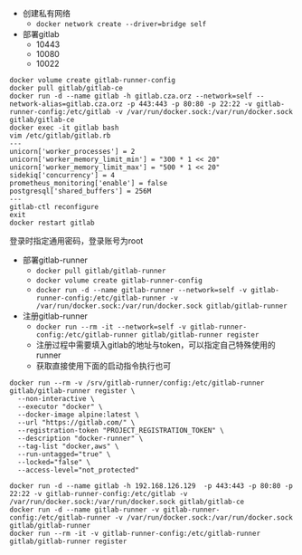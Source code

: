 * 创建私有网络
    * `docker network create --driver=bridge self`
* 部署gitlab
    * 10443
    * 10080
    * 10022
```shell script
docker volume create gitlab-runner-config
docker pull gitlab/gitlab-ce
docker run -d --name gitlab -h gitlab.cza.orz --network=self --network-alias=gitlab.cza.orz -p 443:443 -p 80:80 -p 22:22 -v gitlab-runner-config:/etc/gitlab -v /var/run/docker.sock:/var/run/docker.sock gitlab/gitlab-ce
docker exec -it gitlab bash
vim /etc/gitlab/gitlab.rb
---
unicorn['worker_processes'] = 2
unicorn['worker_memory_limit_min'] = "300 * 1 << 20"
unicorn['worker_memory_limit_max'] = "500 * 1 << 20"
sidekiq['concurrency'] = 4
prometheus_monitoring['enable'] = false
postgresql['shared_buffers'] = 256M
---
gitlab-ctl reconfigure
exit
docker restart gitlab
```
登录时指定通用密码，登录账号为root
* 部署gitlab-runner
    * `docker pull gitlab/gitlab-runner`
    * `docker volume create gitlab-runner-config`
    * `docker run -d --name gitlab-runner --network=self -v gitlab-runner-config:/etc/gitlab-runner -v /var/run/docker.sock:/var/run/docker.sock gitlab/gitlab-runner`
* 注册gitlab-runner
    * `docker run --rm -it --network=self -v gitlab-runner-config:/etc/gitlab-runner gitlab/gitlab-runner register`
    * 注册过程中需要填入gitlab的地址与token，可以指定自己特殊使用的runner
    * 获取直接使用下面的启动指令执行也可
```shell script
docker run --rm -v /srv/gitlab-runner/config:/etc/gitlab-runner gitlab/gitlab-runner register \
  --non-interactive \
  --executor "docker" \
  --docker-image alpine:latest \
  --url "https://gitlab.com/" \
  --registration-token "PROJECT_REGISTRATION_TOKEN" \
  --description "docker-runner" \
  --tag-list "docker,aws" \
  --run-untagged="true" \
  --locked="false" \
  --access-level="not_protected"
```

```shell script
docker run -d --name gitlab -h 192.168.126.129  -p 443:443 -p 80:80 -p 22:22 -v gitlab-runner-config:/etc/gitlab -v /var/run/docker.sock:/var/run/docker.sock gitlab/gitlab-ce
docker run -d --name gitlab-runner -v gitlab-runner-config:/etc/gitlab-runner -v /var/run/docker.sock:/var/run/docker.sock gitlab/gitlab-runner
docker run --rm -it -v gitlab-runner-config:/etc/gitlab-runner gitlab/gitlab-runner register
```

